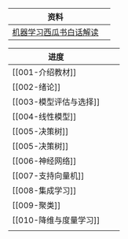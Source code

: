 
| 资料                                                                                    |     |
| ------------------------------------------------------------------------------------- | --- |
| [机器学习西瓜书白话解读]( https://www.bilibili.com/video/BV17J411C7zZ?p=26&vd_source=e2ed568ab ) |     |

| 进度              |     |     |
| --------------- | --- | --- |
| [[001-介绍教材]]    |     |     |
| [[002-绪论]]      |     |     |
| [[003-模型评估与选择]] |     |     |
| [[004-线性模型]]    |     |     |
| [[005-决策树]]     |     |     |
| [[005-决策树]]     |     |     |
| [[006-神经网络]]    |     |     |
| [[007-支持向量机]]   |     |     |
| [[008-集成学习]]    |     |     |
| [[009-聚类]]      |     |     |
| [[010-降维与度量学习]] |     |     |
|                 |     |     |

